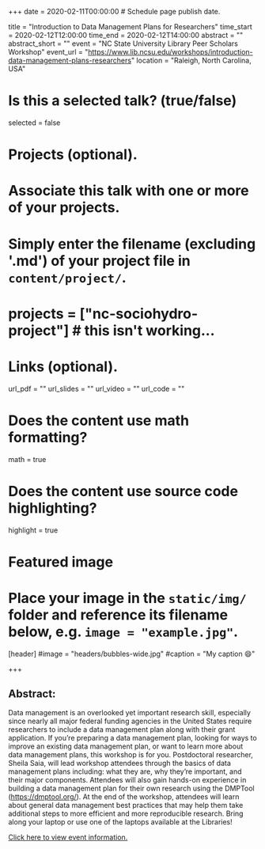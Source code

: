 +++
date = 2020-02-11T00:00:00  # Schedule page publish date.

title = "Introduction to Data Management Plans for Researchers"
time_start = 2020-02-12T12:00:00
time_end = 2020-02-12T14:00:00
abstract = ""
abstract_short = ""
event = "NC State University Library Peer Scholars Workshop"
event_url = "https://www.lib.ncsu.edu/workshops/introduction-data-management-plans-researchers"
location = "Raleigh, North Carolina, USA"

# Is this a selected talk? (true/false)
selected = false

# Projects (optional).
#   Associate this talk with one or more of your projects.
#   Simply enter the filename (excluding '.md') of your project file in `content/project/`.
# projects = ["nc-sociohydro-project"] # this isn't working...

# Links (optional).
url_pdf = ""
url_slides = ""
url_video = ""
url_code = ""

# Does the content use math formatting?
math = true

# Does the content use source code highlighting?
highlight = true

# Featured image
# Place your image in the `static/img/` folder and reference its filename below, e.g. `image = "example.jpg"`.
[header]
#image = "headers/bubbles-wide.jpg"
#caption = "My caption :smile:"

+++

## Abstract:</br>
Data management is an overlooked yet important research skill, especially since nearly all major federal funding agencies in the United States require researchers to include a data management plan along with their grant application. If you’re preparing a data management plan, looking for ways to improve an existing data management plan, or want to learn more about data management plans, this workshop is for you. Postdoctoral researcher, Sheila Saia, will lead workshop attendees through the basics of data management plans including: what they are, why they’re important, and their major components. Attendees will also gain hands-on experience in building a data management plan for their own research using the DMPTool (https://dmptool.org/). At the end of the workshop, attendees will learn about general data management best practices that may help them take additional steps to more efficient and more reproducible research. Bring along your laptop or use one of the laptops available at the Libraries!

[Click here to view event information. ](https://www.lib.ncsu.edu/workshops/introduction-data-management-plans-researchers)